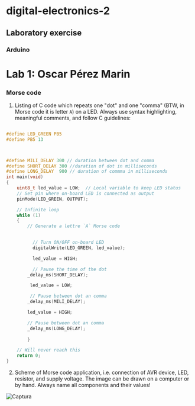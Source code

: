 # digital-electronics-2
## Laboratory exercise
### Arduino



# Lab 1: Oscar Pérez Marin

### Morse code


1. Listing of C code which repeats one "dot" and one "comma" (BTW, in Morse code it is letter `A`) on a LED. Always use syntax highlighting, meaningful comments, and follow C guidelines:

```c

#define LED_GREEN PB5 
#define PB5 13  



#define MILI_DELAY 300 // duration between dot and comma
#define SHORT_DELAY 300 //duration of dot in milliseconds
#define LONG_DELAY  900 // duration of commma in milliseconds
int main(void)
{
    uint8_t led_value = LOW;  // Local variable to keep LED status
    // Set pin where on-board LED is connected as output
    pinMode(LED_GREEN, OUTPUT);

    // Infinite loop
    while (1)
    {
        // Generate a lettre `A` Morse code
         

          // Turn ON/OFF on-board LED
          digitalWrite(LED_GREEN, led_value);

          led_value = HIGH;

          // Pause the time of the dot
        _delay_ms(SHORT_DELAY);

         led_value = LOW;

         // Pause between dot an comma
        _delay_ms(MILI_DELAY);

        led_value = HIGH;

        // Pause between dot an comma
        _delay_ms(LONG_DELAY);
        
        }

    // Will never reach this
    return 0;
}
```


2. Scheme of Morse code application, i.e. connection of AVR device, LED, resistor, and supply voltage. The image can be drawn on a computer or by hand. Always name all components and their values!

   

![Captura](https://user-images.githubusercontent.com/114435572/193686701-95313407-b34f-4bc7-afe3-0a66a50dedc2.PNG)



